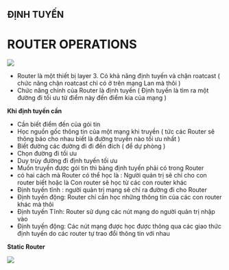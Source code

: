 ## ĐỊNH TUYẾN  ##

# ROUTER OPERATIONS #

![](http://www.cisco.com/c/dam/en_us/about/ac123/ac147/images/ipj/ipj_4-3/figure1.gif)

- Router là một thiết bị layer 3. Có khả năng định tuyến và chặn roatcast ( chức năng chặn roatcast chỉ có ở trên mạng Lan mà thôi )
- Chức năng chính của Router là định tuyến ( Định tuyến là tìm ra một đường đi tối ưu từ điểm này đến điểm kia của mạng )

**Khi định tuyến cần**

- Cần biết điểm đến của gói tin
- Học nguồn gốc thông tin của một mạng khi truyền ( tức các Router sẽ thông báo cho nhau biết là đường truyền nào tối ưu nhất )
- Biết đường các đường đi đi đến đích ( để dự phòng )
- Chọn đường đi tối ưu
- Duy trùy đường đi định tuyến tối ưu
- Muốn truyền được gói tin thì bảng định tuyến phải có trong Router
- có hai cách mà Router có thể học là : Người quản trị sẽ chỉ cho con router biết hoặc là Con router sẽ học từ các con router khác
- Định tuyến tĩnh : người quản trị mạng sẽ chỉ ra đường đi cho Router
- Định tuyến động: Router chỉ cần học những thông tin của các con router khác mà thôi
- Định tuyến Tĩnh: Router sử dụng các nút mạng do người quản trị nhập vào
- Định tuyến động: Các nút mạng được học được thông qua các giao thức định tuyến do các router tự trao đổi thông tin với nhau

**Static Router**

![](http://www.learncisco.net/assets/images/icnd1/92-static-default-route.jpg)